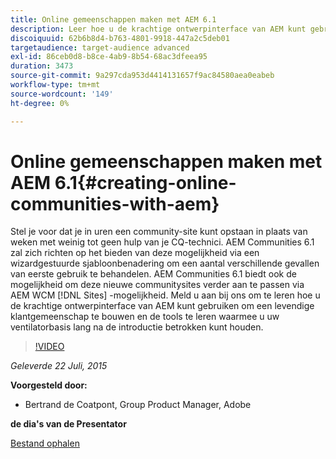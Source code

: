 ```yaml
---
title: Online gemeenschappen maken met AEM 6.1
description: Leer hoe u de krachtige ontwerpinterface van AEM kunt gebruiken om een levendige klantencommunity te maken en de tools kunt leren om uw ventilatorbasis lang na de introductie in gebruik te houden.
discoiquuid: 62b6b8d4-b763-4801-9918-447a2c5deb01
targetaudience: target-audience advanced
exl-id: 86ceb0d8-b8ce-4ab9-8b54-68ac3dfeea95
duration: 3473
source-git-commit: 9a297cda953d4414131657f9ac84580aea0eabeb
workflow-type: tm+mt
source-wordcount: '149'
ht-degree: 0%

---
```


# Online gemeenschappen maken met AEM 6.1{#creating-online-communities-with-aem}

Stel je voor dat je in uren een community-site kunt opstaan in plaats van weken met weinig tot geen hulp van je CQ-technici. AEM Communities 6.1 zal zich richten op het bieden van deze mogelijkheid via een wizardgestuurde sjabloonbenadering om een aantal verschillende gevallen van eerste gebruik te behandelen. AEM Communities 6.1 biedt ook de mogelijkheid om deze nieuwe communitysites verder aan te passen via AEM WCM [!DNL Sites] -mogelijkheid. Meld u aan bij ons om te leren hoe u de krachtige ontwerpinterface van AEM kunt gebruiken om een levendige klantgemeenschap te bouwen en de tools te leren waarmee u uw ventilatorbasis lang na de introductie betrokken kunt houden.

>[!VIDEO](https://video.tv.adobe.com/v/19381/?quality=9)

*Geleverde 22 Juli, 2015*

**Voorgesteld door:**

* Bertrand de Coatpont, Group Product Manager, Adobe

**de dia&#39;s van de Presentator**

[Bestand ophalen](assets/aem-6-1-communities-gems.pdf)
<!--
[Get back to the Overview](https://helpx.adobe.com/experience-manager/kt/eseminars/gems/aem-index.html)
-->
